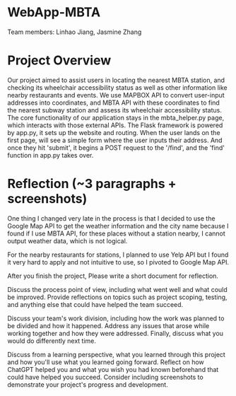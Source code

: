 # WebApp-MBTA
 Team members: Linhao Jiang, Jasmine Zhang

# Project Overview

Our project aimed to assist users in locating the nearest MBTA station, and checking its wheelchair accessibility status as well as other information like nearby restaurants and events. We use MAPBOX API to convert user-input addresses into coordinates, and MBTA API with these coordinates to find the nearest subway station and assess its wheelchair accessibility status. The core functionality of our application stays in the mbta_helper.py page, which interacts with those external APIs. The Flask framework is powered by app.py, it sets up the website and routing. When the user lands on the first page, will see a simple form where the user inputs their address. And once they hit 'submit', it begins a POST request to the '/find', and the 'find' function in app.py takes over. 
                                                                                                                                                               



# Reflection (~3 paragraphs + screenshots)

One thing I changed very late in the process is that I decided to use the Google Map API to get the weather information and the city name because I found if I use MBTA API, for these places without a station nearby, I cannot output weather data, which is not logical. 

For the nearby restaurants for stations, I planned to use Yelp API but I found it very hard to apply and not intuitive to use, so I pivoted to Google Map API.

After you finish the project, Please write a short document for reflection.

Discuss the process point of view, including what went well and what could be improved. Provide reflections on topics such as project scoping, testing, and anything else that could have helped the team succeed.

Discuss your team's work division, including how the work was planned to be divided and how it happened. Address any issues that arose while working together and how they were addressed. Finally, discuss what you would do differently next time.

Discuss from a learning perspective, what you learned through this project and how you'll use what you learned going forward. Reflect on how ChatGPT helped you and what you wish you had known beforehand that could have helped you succeed. Consider including screenshots to demonstrate your project's progress and development.